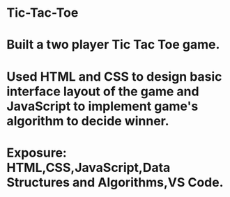 # Tic-Tac-Toe

# Built a two player Tic Tac Toe game.
# Used HTML and CSS to design basic interface layout of the game and JavaScript to implement game's algorithm to decide winner.
# Exposure: HTML,CSS,JavaScript,Data Structures and Algorithms,VS Code.
